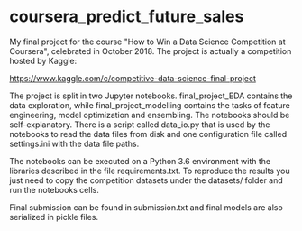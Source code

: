 # coursera_predict_future_sales

My final project for the course "How to Win a Data Science Competition at Coursera", celebrated in October 2018. The project is actually a competition hosted by Kaggle: 

https://www.kaggle.com/c/competitive-data-science-final-project

The project is split in two Jupyter notebooks. final_project_EDA contains the data exploration, while final_project_modelling contains the tasks of feature engineering, model optimization and ensembling. The notebooks should be self-explanatory. There is a script called data_io.py that is used by the notebooks to read the data files from disk and one configuration file called settings.ini with the data file paths.


The notebooks can be executed on a Python 3.6 environment with the libraries described in the file requirements.txt. To reproduce the results you just need to copy 
the competition datasets under the datasets/ folder and run the notebooks cells.  

Final submission can be found in submission.txt and final models are also serialized in pickle files. 


